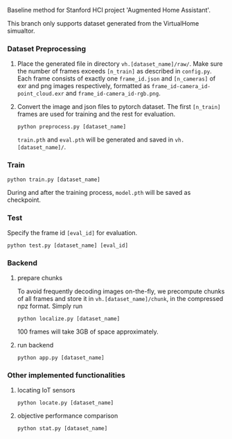 Baseline method for Stanford HCI project 'Augmented Home Assistant'.

This branch only supports dataset generated from the VirtualHome simualtor.

### Dataset Preprocessing

1. Place the generated file in directory `vh.[dataset_name]/raw/`. Make sure the number of frames exceeds `[n_train]` as described in `config.py`. Each frame consists of exactly one `frame_id.json` and `[n_cameras]` of exr and png images respectively, formatted as `frame_id-camera_id-point_cloud.exr` and `frame_id-camera_id-rgb.png`.

2. Convert the image and json files to pytorch dataset. The first `[n_train]` frames are used for training and the rest for evaluation.

   ```
   python preprocess.py [dataset_name]
   ```

   `train.pth` and `eval.pth` will be generated and saved in `vh.[dataset_name]/`.


### Train

```
python train.py [dataset_name]
```

During and after the training process, `model.pth` will be saved as checkpoint.

### Test

Specify the frame id `[eval_id]` for evaluation.

```
python test.py [dataset_name] [eval_id]
```

### Backend

1. prepare chunks

   To avoid frequently decoding images on-the-fly, we precompute chunks of all frames and store it in `vh.[dataset_name]/chunk`, in the compressed npz format. Simply run

   ```
   python localize.py [dataset_name]
   ```
   
   100 frames will take 3GB of space approximately.
   
2. run backend

   ```
   python app.py [dataset_name]
   ```

### Other implemented functionalities

1. locating IoT sensors

   ```
   python locate.py [dataset_name]
   ```

2. objective performance comparison

   ```
   python stat.py [dataset_name]
   ```

